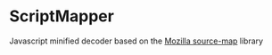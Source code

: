 # ScriptMapper
Javascript minified decoder based on the [Mozilla source-map](https://github.com/mozilla/source-map/) library
